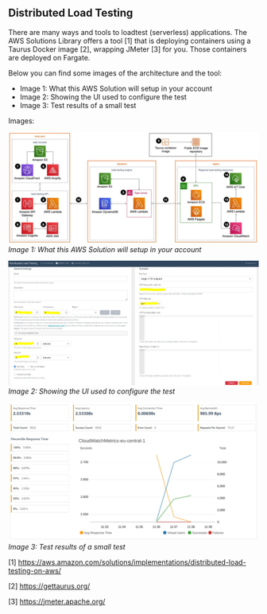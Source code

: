 
## **Distributed Load Testing**

There are many ways and tools to loadtest (serverless) applications. The AWS Solutions Library offers
a tool [1] that is deploying containers using a Taurus Docker image [2], wrapping JMeter [3] for you. Those
containers are deployed on Fargate.

Below you can find some images of the architecture and the tool:
- Image 1: What this AWS Solution will setup in your account
- Image 2: Showing the UI used to configure the test
- Image 3: Test results of a small test

Images:

![Setup](../images/aws_solution_for_loadtest.jpg "Setup")
*Image 1: What this AWS Solution will setup in your account*

![Setup](../images/loadTestSetup.jpg "Setup")
*Image 2: Showing the UI used to configure the test*

![Setup](../images/simple_test_results.jpg "Setup")
*Image 3: Test results of a small test*



[1] https://aws.amazon.com/solutions/implementations/distributed-load-testing-on-aws/

[2] https://gettaurus.org/

[3] https://jmeter.apache.org/